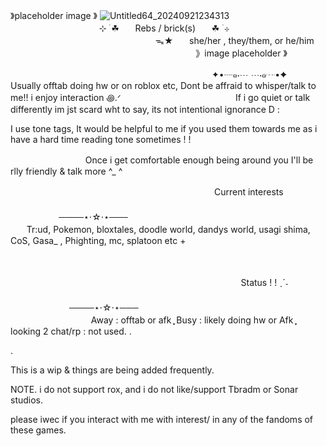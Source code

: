 
》placeholder image 》
![Untitled64_20240921234313](https://github.com/user-attachments/assets/57d60e55-1455-4d1e-8019-d9e105a04cc9)
ㅤㅤㅤㅤㅤㅤㅤㅤㅤㅤㅤㅤㅤㅤㅤㅤㅤㅤㅤㅤㅤㅤ⊹ ࣪ ☘︎ㅤㅤRebs / brick(s)ㅤㅤ☘︎  ࣪ ⊹  
ㅤㅤㅤㅤㅤㅤㅤㅤㅤㅤㅤㅤㅤㅤㅤㅤㅤㅤᯓ★ㅤㅤshe/her , they/them, or he/him
ㅤㅤㅤㅤㅤㅤㅤㅤㅤㅤㅤㅤㅤㅤㅤㅤㅤㅤㅤㅤㅤㅤㅤㅤ》image placeholder  》

ㅤㅤㅤㅤㅤㅤㅤㅤㅤㅤㅤㅤㅤㅤㅤㅤㅤㅤㅤㅤㅤㅤㅤㅤㅤ✦•┈๑⋅⋯ ⋯⋅๑┈•✦
ㅤUsually offtab doing hw or on roblox etc, Dont be affraid to whisper/talk to me!! i enjoy interaction ꩜.ᐟ ㅤㅤㅤㅤㅤㅤㅤ  ㅤㅤㅤㅤㅤ
  ㅤ If i go quiet or talk differently im jst scard wht to say, its not intentional ignorance D :  
 
I use tone tags, It would be helpful to me if you used them towards me as i have a hard time reading tone sometimes ! !
                                      
ㅤㅤㅤㅤㅤㅤㅤㅤㅤ Once i get comfortable enough being around you I'll be rlly friendly & talk more ^_ ^

ㅤㅤㅤㅤㅤㅤㅤㅤㅤㅤㅤㅤㅤㅤㅤㅤㅤㅤㅤㅤㅤㅤㅤㅤㅤ  Current interests
ㅤㅤㅤㅤ ㅤㅤㅤㅤㅤㅤ ㅤㅤㅤㅤㅤㅤㅤㅤ ㅤㅤㅤㅤ ㅤ ㅤㅤㅤㅤㅤㅤㅤㅤㅤㅤ ㅤㅤㅤㅤㅤㅤㅤㅤㅤㅤㅤㅤㅤㅤ────⋆⋅☆⋅⋆───
ㅤㅤㅤㅤㅤㅤㅤㅤㅤㅤㅤㅤㅤㅤㅤㅤㅤㅤㅤㅤㅤㅤㅤㅤㅤㅤTr:ud, Pokemon, bloxtales, doodle world, dandys world, usagi shima, CoS, Gasa_ , Phighting, mc, splatoon etc +

ㅤㅤㅤㅤ  

ㅤㅤㅤㅤㅤㅤㅤㅤㅤㅤㅤㅤㅤㅤㅤㅤㅤㅤ  ㅤㅤㅤㅤㅤ  ㅤㅤㅤㅤㅤStatus ! ! ˎˊ˗
ㅤㅤㅤㅤ  ㅤㅤㅤㅤㅤㅤㅤㅤㅤㅤ  ㅤㅤㅤㅤ  ㅤㅤㅤㅤㅤㅤㅤㅤㅤㅤ ㅤㅤㅤㅤㅤㅤ ㅤㅤ ㅤㅤㅤㅤㅤㅤㅤㅤㅤㅤㅤ
ㅤ────⋆⋅☆⋅⋆───
ㅤㅤㅤㅤㅤㅤㅤㅤㅤㅤㅤㅤㅤㅤㅤㅤㅤㅤㅤㅤㅤㅤㅤㅤㅤㅤㅤㅤㅤㅤㅤㅤAway : offtab or afk  ֶָ֢ Busy : likely doing hw or Afk ֶָ֢ looking 2 chat/rp : not used.
.


.

This is a wip & things are being added frequently.

NOTE. i do not support rox, and i do not like/support Tbradm or Sonar studios. 

please iwec if you interact with me with interest/ in any of the fandoms of these games.
